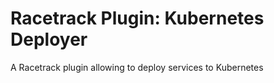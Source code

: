 # Racetrack Plugin: Kubernetes Deployer

A Racetrack plugin allowing to deploy services to Kubernetes
